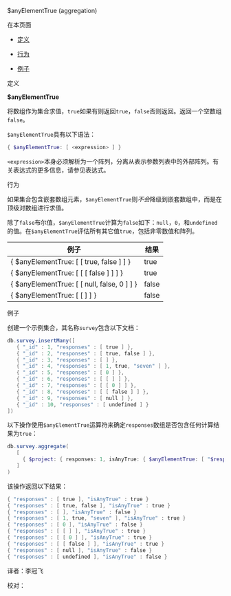  [ ]()$anyElementTrue (aggregation)

[]()

在本页面

*   [定义](definition)

*   [行为](behavior)

*   [例子](examples)

 <span id="definition">定义</span>

**$anyElementTrue**

将数组作为集合求值，`true`如果有则返回`true`，`false`否则返回。返回一个空数组`false`。

`$anyElementTrue`具有以下语法：

```powershell
{ $anyElementTrue: [ <expression> ] }
```

`<expression>`本身必须解析为一个阵列，分离从表示参数列表中的外部阵列。有关表达式的更多信息，请参见表达式。

 <span id="behavior">行为</span>

如果集合包含嵌套数组元素，`$anyElementTrue`则*不会*降级到嵌套数组中，而是在顶级对数组进行求值。

除了`false`布尔值，`$anyElementTrue`计算为`false`如下：`null`，`0`，和`undefined` 的值。在`$anyElementTrue`评估所有其它值`true`，包括非零数值和阵列。

| 例子                                        | 结果  |
| ------------------------------------------- | ----- |
| { $anyElementTrue: [ [ true, false ] ] }    | true  |
| { $anyElementTrue: [ [ [ false ] ] ] }      | true  |
| { $anyElementTrue: [ [ null, false, 0 ] ] } | false |
| { $anyElementTrue: [ [ ] ] }                | false |

 <span id="examples">例子</span>

创建一个示例集合，其名称`survey`包含以下文档：

```powershell
db.survey.insertMany([
   { "_id" : 1, "responses" : [ true ] },
   { "_id" : 2, "responses" : [ true, false ] },
   { "_id" : 3, "responses" : [ ] },
   { "_id" : 4, "responses" : [ 1, true, "seven" ] },
   { "_id" : 5, "responses" : [ 0 ] },
   { "_id" : 6, "responses" : [ [ ] ] },
   { "_id" : 7, "responses" : [ [ 0 ] ] },
   { "_id" : 8, "responses" : [ [ false ] ] },
   { "_id" : 9, "responses" : [ null ] },
   { "_id" : 10, "responses" : [ undefined ] }
])
```

以下操作使用`$anyElementTrue`运算符来确定`responses`数组是否包含任何计算结果为`true`：

```powershell
db.survey.aggregate(
   [
     { $project: { responses: 1, isAnyTrue: { $anyElementTrue: [ "$responses" ] }, _id: 0 } }
   ]
)
```

该操作返回以下结果：

```powershell
{ "responses" : [ true ], "isAnyTrue" : true }
{ "responses" : [ true, false ], "isAnyTrue" : true }
{ "responses" : [ ], "isAnyTrue" : false }
{ "responses" : [ 1, true, "seven" ], "isAnyTrue" : true }
{ "responses" : [ 0 ], "isAnyTrue" : false }
{ "responses" : [ [ ] ], "isAnyTrue" : true }
{ "responses" : [ [ 0 ] ], "isAnyTrue" : true }
{ "responses" : [ [ false ] ], "isAnyTrue" : true }
{ "responses" : [ null ], "isAnyTrue" : false }
{ "responses" : [ undefined ], "isAnyTrue" : false }
```



译者：李冠飞

校对：